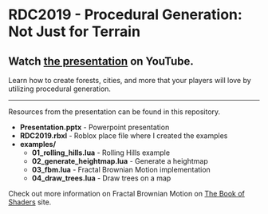 # RDC2019 - Procedural Generation: Not Just for Terrain

## Watch [the presentation](https://youtu.be/ADfUj7yUHW0) on YouTube.

Learn how to create forests, cities, and more that your players will love by utilizing procedural generation.

--------------

Resources from the presentation can be found in this repository.

- **Presentation.pptx** - Powerpoint presentation
- **RDC2019.rbxl** - Roblox place file where I created the examples
- **examples/**
  - **01_rolling_hills.lua** - Rolling Hills example
  - **02_generate_heightmap.lua** - Generate a heightmap
  - **03_fbm.lua** - Fractal Brownian Motion implementation
  - **04_draw_trees.lua** - Draw trees on a map

Check out more information on Fractal Brownian Motion on [The Book of Shaders](https://thebookofshaders.com/13/) site.
